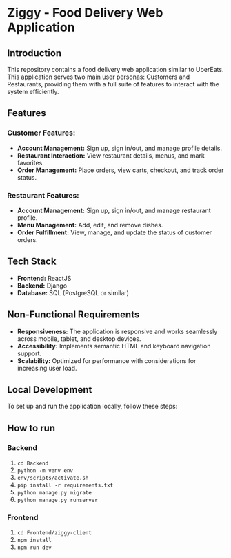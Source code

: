 # Ziggy - Food Delivery Web Application

## Introduction
This repository contains a food delivery web application similar to UberEats. This application serves two main user personas: Customers and Restaurants, providing them with a full suite of features to interact with the system efficiently.

## Features

### Customer Features:
- **Account Management:** Sign up, sign in/out, and manage profile details.
- **Restaurant Interaction:** View restaurant details, menus, and mark favorites.
- **Order Management:** Place orders, view carts, checkout, and track order status.

### Restaurant Features:
- **Account Management:** Sign up, sign in/out, and manage restaurant profile.
- **Menu Management:** Add, edit, and remove dishes.
- **Order Fulfillment:** View, manage, and update the status of customer orders.

## Tech Stack
- **Frontend:** ReactJS
- **Backend:** Django
- **Database:** SQL (PostgreSQL or similar)

## Non-Functional Requirements
- **Responsiveness:** The application is responsive and works seamlessly across mobile, tablet, and desktop devices.
- **Accessibility:** Implements semantic HTML and keyboard navigation support.
- **Scalability:** Optimized for performance with considerations for increasing user load.

## Local Development
To set up and run the application locally, follow these steps:
## How to run

### Backend
1. `cd Backend`
2. `python -m venv env`
3. `env/scripts/activate.sh`
4. `pip install -r requirements.txt`
5. `python manage.py migrate`
6. `python manage.py runserver`

### Frontend
1. `cd Frontend/ziggy-client`
2. `npm install`
3. `npm run dev`
